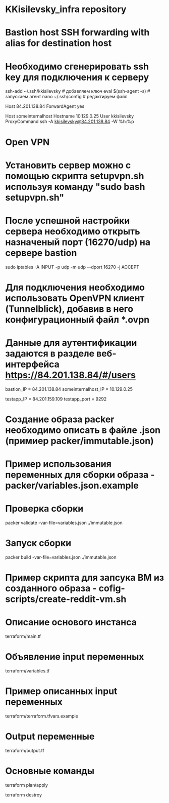 # KKisilevsky_infra repository
# Bastion host SSH forwarding with alias for destination host
# Необходимо сгенерировать ssh key для подключения к серверу

ssh-add ~/.ssh/kkisilevsky # добавляем ключ
eval $(ssh-agent -s) # запускаем агент
nano ~/.ssh/config # редактируем файл

Host    84.201.138.84
        ForwardAgent yes

Host    someinternalhost
        Hostname 10.129.0.25
        User kkisilevsky
        ProxyCommand ssh -A kkisilevsky@84.201.138.84 -W %h:%p

# Open VPN
# Установить сервер можно с помощью скрипта setupvpn.sh используя команду "sudo bash setupvpn.sh"
# После успешной настройки сервера необходимо открыть назначеный порт (16270/udp) на сервере bastion 
sudo iptables -A INPUT -p udp -m udp --dport 16270 -j ACCEPT 
# Для подключения необходимо использовать OpenVPN клиент (Tunnelblick), добавив в него конфигурационный файл *.ovpn
# Данные для аутентификации задаются в разделе веб-интерфейса https://84.201.138.84/#/users
bastion_IP = 84.201.138.84 
someinternalhost_IP = 10.129.0.25


testapp_IP = 84.201.159.109
testapp_port = 9292

# Создание образа packer необходимо описать в файле .json (примиер packer/immutable.json) 
# Пример использования переменных для сборки образа - packer/variables.json.example
# Проверка сборки 

packer validate -var-file=variables.json ./immutable.json

# Запуск сборки 

packer build -var-file=variables.json ./immutable.json

# Пример скрипта для запсука ВМ из созданного образа - cofig-scripts/create-reddit-vm.sh 
# Описание основого инстанса 

terraform/main.tf

# Объявление input переменных

terraform/variables.tf

# Пример описанных input переменных 

terraform/terraform.tfvars.example

# Output переменные 

terraform/output.tf 

# Основные команды 
terraform plan\apply

terraform destroy
